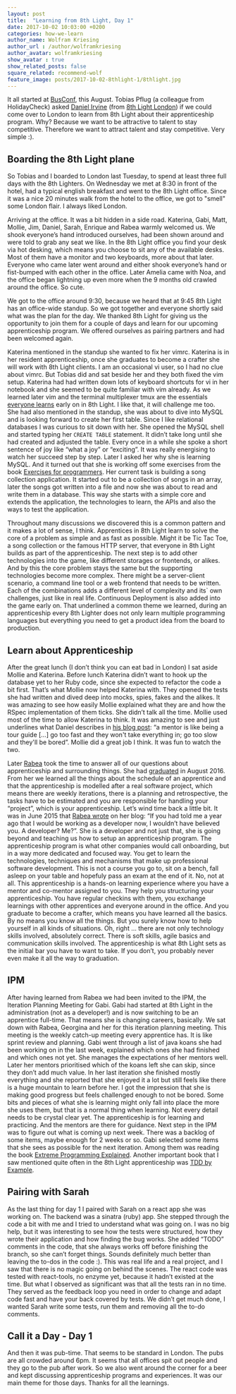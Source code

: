 ```yaml
---
layout: post
title:  "Learning from 8th Light, Day 1"
date: 2017-10-02 10:03:00 +0200
categories: how-we-learn 
author_name: Wolfram Kriesing
author_url : /author/wolframkriesing
author_avatar: wolframkriesing
show_avatar : true
show_related_posts: false
square_related: recommend-wolf
feature_image: posts/2017-10-02-8thlight-1/8thlight.jpg
---
```


It all started at [BusConf], this August. Tobias Pflug (a colleague from HolidayCheck) asked [Daniel Irvine] (from [8th Light London]) if we could come over to London to learn from 8th Light about their apprenticeship program.
Why? Because we want to be attractive to talent to stay competitive. Therefore we want to attract talent and stay competitive.
Very simple :).

[Daniel Irvine]: https://twitter.com/d_ir
[BusConf]: http://www.bus-conf.org
[8th Light London]: https://8thlight.com/locations/london/

## Boarding the 8th Light plane

So Tobias and I boarded to London last Tuesday, to spend at least three full days with the 8th Lighters.
On Wednesday we met at 8:30 in front of the hotel, had a typical english breakfast and went to the 8th Light office. Since it was a nice 20 minutes walk from the hotel to the office, we got to "smell" some London flair. I always liked London.

Arriving at the office. It was a bit hidden in a side road. Katerina, Gabi, Matt, Mollie, Jim, Daniel, Sarah, Enrique and Rabea warmly welcomed us. We shook everyone’s hand introduced ourselves, had been shown around and were told to grab any seat we like. In the 8th Light office you find your desk via hot desking, which means you choose to sit any of the available desks. Most of them have a monitor and two keyboards, more about that later.
Everyone who came later went around and either shook everyone’s hand or fist-bumped with each other in the office. Later Amelia came with Noa, and the office began lightning up even more when the 9 months old crawled around the office. So cute.

We got to the office around 9:30, because we heard that at 9:45 8th Light has an office-wide standup. So we got together and everyone shortly said what was the plan for the day. We thanked 8th Light for giving us the opportunity to join them for a couple of days and learn for our upcoming apprenticeship program. We offered ourselves as pairing partners and had been welcomed again.

Katerina mentioned in the standup she wanted to fix her vimrc. Katerina is in her resident apprenticeship, once she graduates to become a crafter she will work with 8th Light clients.
I am an occasional vi user, so I had no clue about vimrc. But Tobias did and sat beside her and they both fixed the vim setup. Katerina had had written down lots of keyboard shortcuts for vi in her notebook and she seemed to be quite familiar with vim already. As we learned later vim and the terminal multiplexer tmux are the essentials [everyone learns][chris-learns-vim] early on in 8th Light. I like that, it will challenge me too.  
She had also mentioned in the standup, she was about to dive into MySQL and is looking forward to create her first table. Since I like relational databases I was curious to sit down with her. She opened the MySQL shell and started typing her `CREATE TABLE` statement. It didn’t take long until she had created and adjusted the table. Every once in a while she spoke a short sentence of joy like “what a joy” or “exciting”. It was really energising to watch her succeed step by step.
Later I asked her why she is learning MySQL. And it turned out that she is working off some exercises from the book [Exercises for programmers][exercises-for-programmers]. Her current task is building a song collection application. It started out to be a collection of songs in an array, later the songs got written into a file and now she was about to read and write them in a database. This way she starts with a simple core and extends the application, the technologies to learn, the APIs and also the ways to test the application.

[chris-learns-vim]: http://c-j-j.github.io/2015/01/07/transitioning-from-intellij-to-vimtmux.html
[exercises-for-programmers]: https://pragprog.com/book/bhwb/exercises-for-programmers

Throughout many discussions we discovered this is a common pattern and it makes a lot of sense, I think. Apprentices in 8th Light learn to solve the core of a problem as simple and as fast as possible. Might it be Tic Tac Toe, a song collection or the famous HTTP server, that everyone in 8th Light builds as part of the apprenticeship. The next step is to add other technologies into the game, like different storages or frontends, or alikes. And by this the core problem stays the same but the supporting technologies become more complex. There might be a server-client scenario, a command line tool or a web frontend that needs to be written. Each of the combinations adds a different level of complexity and its` own challenges, just like in real life. Continuous Deployment is also added into the game early on.
That underlined a common theme we learned, during an apprenticeship every 8th Lighter does not only learn multiple programming languages but everything you need to get a product idea from the board to production.

## Learn about Apprenticeship

After the great lunch (I don’t think you can eat bad in London) I sat aside Mollie and Katerina. Before lunch Katerina didn’t want to hook up the database yet to her Ruby code, since she expected to refactor the code a bit first. That’s what Mollie now helped Katerina with. They opened the tests she had written and dived deep into mocks, spies, fakes and the alikes. It was amazing to see how easily Mollie explained what they are and how the RSpec implementation of them ticks. She didn’t talk all the time. Mollie used most of the time to allow Katerina to think. It was amazing to see and just underlines what Daniel describes in [his blog post][4-tips-mentoring]: “a mentor is like being a tour guide […] go too fast and they won't take everything in; go too slow and they'll be bored”. Mollie did a great job I think. It was fun to watch the two.

[4-tips-mentoring]: https://dev.to/d_ir/4-tips-for-mentoring-developers-894

Later [Rabea] took the time to answer all of our questions about apprenticeship and surrounding things. She had [graduated][rabea-graduates] in August 2016. From her we learned all the things about the schedule of an apprentice and that the apprenticeship is modelled after a real software project, which means there are weekly iterations, there is a planning and retrospective, the tasks have to be estimated and you are responsible for handling your “project”, which is your apprenticeship.
Let’s wind time back a little bit. It was in June 2015 that [Rabea wrote][rabea-becomes-developer] on her blog: “If you had told me a year ago that I would be working as a developer now, I wouldn’t have believed you. A developer? Me?”. She is a developer and not just that, she is going beyond and teaching us how to setup an apprenticeship program. The apprenticeship program is what other companies would call onboarding, but in a way more dedicated and focused way. You get to learn the technologies, techniques and mechanisms that make up professional software development. This is not a course you go to, sit on a bench, fall asleep on your table and hopefuly pass an exam at the end of it. No, not at all. This apprenticeship is a hands-on learning experience where you have a mentor and co-mentor assigned to you. They help you structuring your apprenticeship. You have regular checkins with them, you exchange learnings with other apprentices and everyone around in the office. And you graduate to become a crafter, which means you have learned all the basics. By no means you know all the things. But you surely know how to help yourself in all kinds of situations. Oh, right … there are not only technology skills involved, absolutely correct. There is soft skills, agile basics and communication skills involved. The apprenticeship is what 8th Light sets as the initial bar you have to want to take. If you don’t, you probably never even make it all the way to graduation.

[Rabea]: https://twitter.com/aebaR
[rabea-graduates]: https://twitter.com/8thLightInc/status/766669001317646336
[rabea-becomes-developer]: http://rabea.co.uk/blog/personal/my-first-job-as-a-developer

## IPM

After having learned from Rabea we had been invited to the IPM, the Iteration Planning Meeting for Gabi. Gabi had started at 8th Light in the administration (not as a developer!) and is now switching to be an apprentice full-time. That means she is changing careers, basically. We sat down with Rabea, Georgina and her for this iteration planning meeting. This meeting is the weekly catch-up meeting every apprentice has. It is like sprint review and planning. Gabi went through a list of java koans she had been working on in the last week, explained which ones she had finished and which ones not yet. She manages the expectations of her mentors well. Later her mentors prioritised which of the koans left she can skip, since they don’t add much value. In her last iteration she finished mostly everything and she reported that she enjoyed it a lot but still feels like there is a huge mountain to learn before her. I got the impression that she is making good progress but feels challenged enough to not be bored. Some bits and pieces of what she is learning might only fall into place the more she uses them, but that is a normal thing when learning. Not every detail needs to be crystal clear yet. The apprenticeship is for learning and practicing. And the mentors are there for guidance.
Next step in the IPM was to figure out what is coming up next week. There was a backlog of some items, maybe enough for 2 weeks or so. Gabi selected some items that she sees as possible for the next iteration. Among them was reading the book [Extreme Programming Explained]. Another important book that I saw mentioned quite often in the 8th Light apprenticeship was [TDD by Example].

[TDD by Example]: https://www.goodreads.com/book/show/387190.Test_Driven_Development
[Extreme Programming Explained]: https://www.goodreads.com/book/show/67833.Extreme_Programming_Explained

## Pairing with Sarah

As the last thing for day 1 I paired with Sarah on a react app she was working on. The backend was a sinatra (ruby) app. She stepped through the code a bit with me and I tried to understand what was going on. I was no big help, but it was interesting to see how the tests were structured, how they wrote their application and how finding the bug works. She added “TODO” comments in the code, that she always works off before finishing the branch, so she can’t forget things. Sounds definitely much better than leaving the to-dos in the code :).
This was real life and a real project, and I saw that there is no magic going on behind the scenes. The react code was tested with react-tools, no enzyme yet, because it hadn’t existed at the time. But what I observed as significant was that all the tests ran in no time. They served as the feedback loop you need in order to change and adapt code fast and have your back covered by tests.
We didn’t get much done, I wanted Sarah write some tests, run them and removing all the to-do comments. 

## Call it a Day - Day 1

And then it was pub-time. That seems to be standard in London. The pubs are all crowded around 6pm. It seems that all offices spit out people and they go to the pub after work. So we also went around the corner for a beer and kept discussing apprenticeship programs and experiences. It was our main theme for those days. Thanks for all the learnings.
